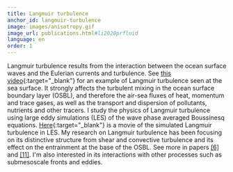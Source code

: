 ```yaml
---
title: Langmuir turbulence
anchor_id: langmuir-turbulence
image: images/anisotropy.gif
image_url: publications.html#li2020prfluid
language: en
order: 1
---
```


Langmuir turbulence results from the interaction between the ocean surface waves and the Eulerian currents and turbulence. See [this video](https://youtu.be/OAOESUrh2FI){:target="_blank"} for an example of Langmuir turbulence seen at the sea surface. It strongly affects the turbulent mixing in the ocean surface boundary layer (OSBL), and therefore the air-sea fluxes of heat, momentum and trace gases, as well as the transport and dispersion of pollutants, nutrients and other tracers. I study the physics of Langmuir turbulence using large eddy simulations (LES) of the wave phase averaged Boussinesq equations. [Here](https://youtu.be/0QcNs5Y8GmM){:target="_blank"} is a movie of the simulated Langmuir turbulence in LES. My research on Langmuir turbulence has been focusing on its distinctive structure from shear and convective turbulence and its effect on the entrainment at the base of the OSBL. See more in papers [[6]](publications.html#li2017jpo) and [[11]](publications.html#li2020prfluid). I'm also interested in its interactions with other processes such as submesoscale fronts and eddies.
